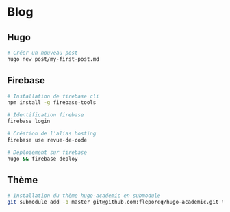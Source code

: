 # Blog

## Hugo

```bash
# Créer un nouveau post
hugo new post/my-first-post.md
```

## Firebase

```bash
# Installation de firebase cli
npm install -g firebase-tools

# Identification firebase
firebase login

# Création de l'alias hosting
firebase use revue-de-code

# Déploiement sur firebase
hugo && firebase deploy
```

## Thème

```bash
# Installation du thème hugo-academic en submodule
git submodule add -b master git@github.com:fleporcq/hugo-academic.git themes/academic
```